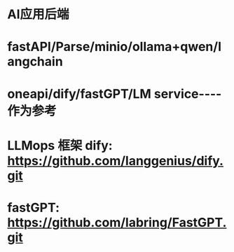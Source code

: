 # AI应用后端
# fastAPI/Parse/minio/ollama+qwen/langchain
# oneapi/dify/fastGPT/LM service----作为参考
# LLMops 框架 dify: https://github.com/langgenius/dify.git
# fastGPT: https://github.com/labring/FastGPT.git
